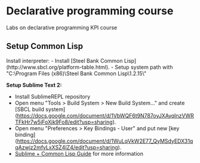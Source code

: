 <h1>Declarative programming course</h1>
<p>Labs on declarative programming KPI course </p>
<h2>Setup Common Lisp </h2
<b>Install interpreter:</b>
- Install [Steel Bank Common Lisp](http://www.sbcl.org/platform-table.html).
- Setup system path with "C:\Program Files (x86)\Steel Bank Common Lisp\1.2.15\"

<b>Setup Sublime Text 2: </b>
- Install SublimeREPL repository
- Open menu "Tools > Build System > New Build System..." and create [SBCL build system] (https://docs.google.com/document/d/1VbWQF6t9N787oyJXAyqlnzVWRTFkHr7w5jFoXjk9Fo8/edit?usp=sharing).
- Open menu "Preferences > Key Bindings - User" and put new [key binding] (https://docs.google.com/document/d/1WuLqVkW2E77_QyMSdyEDX31qqAzwjz2mfvLxXSZ4IZ4/edit?usp=sharing).
- [Sublime + Common Lisp Guide](https://marktrapp.com/blog/2014/01/20/lisp-with-os-x-sublime-text/) for more information
